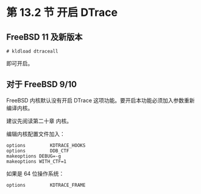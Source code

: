 # 第 13.2 节 开启 DTrace

## FreeBSD 11 及新版本

`# kldload dtraceall`

即可开启。

## 对于 FreeBSD 9/10

FreeBSD 内核默认没有开启 DTrace 这项功能。要开启本功能必须加入参数重新编译内核。

建议先阅读第二十章 内核。

编辑内核配置文件加入：

```
options         KDTRACE_HOOKS
options         DDB_CTF
makeoptions	DEBUG=-g
makeoptions	WITH_CTF=1
```

如果是 64 位操作系统：

```
options         KDTRACE_FRAME
```